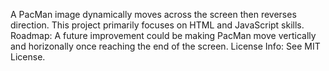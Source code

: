 A PacMan image dynamically moves across the screen then reverses direction. This project primarily focuses on HTML and JavaScript skills.
Roadmap: A future improvement could be making PacMan move vertically and horizonally once reaching the end of the screen. 
License Info: See MIT License.

